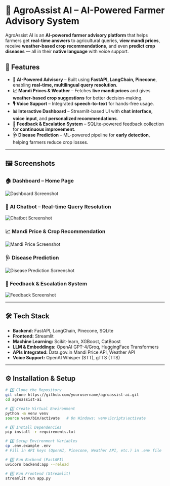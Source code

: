 # 🌾 AgroAssist AI – AI-Powered Farmer Advisory System  

AgroAssist AI is an **AI-powered farmer advisory platform** that helps farmers get **real-time answers** to agricultural queries, **view mandi prices**, receive **weather-based crop recommendations**, and even **predict crop diseases** — all in their **native language** with voice support.

## 🚀 Features
- **🧠 AI-Powered Advisory** – Built using **FastAPI, LangChain, Pinecone**, enabling **real-time, multilingual query resolution**.
- **📈 Mandi Prices & Weather** – Fetches **live mandi prices** and gives **weather-based crop suggestions** for better decision-making.
- **🎙️ Voice Support** – Integrated **speech-to-text** for hands-free usage.
- **📊 Interactive Dashboard** – Streamlit-based UI with **chat interface, voice input**, and **personalized recommendations**.
- **📢 Feedback & Escalation System** – SQLite-powered feedback collection for **continuous improvement**.
- **🩺 Disease Prediction** – ML-powered pipeline for **early detection**, helping farmers reduce crop losses.

---

## 🖼️ Screenshots  

### 🏠 Dashboard – Home Page  
![Dashboard Screenshot](./Screenshot%202025-09-14%20101417.png)

### 🤖 AI Chatbot – Real-time Query Resolution  
![Chatbot Screenshot](./Screenshot%202025-09-14%20104347.png)

### 📈 Mandi Price & Crop Recommendation  
![Mandi Price Screenshot](./Screenshot%202025-09-14%20104405.png)

### 🩺 Disease Prediction  
![Disease Prediction Screenshot](./Screenshot%202025-09-14%20104448.png)

### 📢 Feedback & Escalation System  
![Feedback Screenshot](./Screenshot%202025-09-14%20104508.png)

---

## 🛠️ Tech Stack  

- **Backend:** FastAPI, LangChain, Pinecone, SQLite  
- **Frontend:** Streamlit  
- **Machine Learning:** Scikit-learn, XGBoost, CatBoost  
- **LLM & Embeddings:** OpenAI GPT-4/Groq, HuggingFace Transformers  
- **APIs Integrated:** Data.gov.in Mandi Price API, Weather API  
- **Voice Support:** OpenAI Whisper (STT), gTTS (TTS)  

---

## ⚙️ Installation & Setup  

```bash
# 1️⃣ Clone the Repository
git clone https://github.com/yourusername/agroassist-ai.git
cd agroassist-ai

# 2️⃣ Create Virtual Environment
python -m venv venv
source venv/bin/activate   # On Windows: venv\Scripts\activate

# 3️⃣ Install Dependencies
pip install -r requirements.txt

# 4️⃣ Setup Environment Variables
cp .env.example .env
# Fill in API keys (OpenAI, Pinecone, Weather API, etc.) in .env file

# 5️⃣ Run Backend (FastAPI)
uvicorn backend:app --reload

# 6️⃣ Run Frontend (Streamlit)
streamlit run app.py
